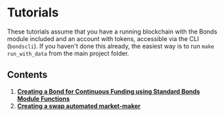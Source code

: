 # Tutorials

These tutorials assume that you have a running blockchain with the Bonds module included and an account with tokens, accessible via the CLI (`bondscli`). If you haven't done this already, the easiest way is to run `make run_with_data` from the main project folder.

## Contents

1. **[Creating a Bond for Continuous Funding using Standard Bonds Module Functions](01_standard.md)**
2. **[Creating a swap automated market-maker](02_swapper.md)**
